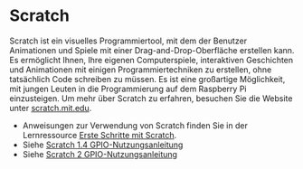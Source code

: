 # Scratch

Scratch ist ein visuelles Programmiertool, mit dem der Benutzer Animationen und Spiele mit einer Drag-and-Drop-Oberfläche erstellen kann. Es ermöglicht Ihnen, Ihre eigenen Computerspiele, interaktiven Geschichten und Animationen mit einigen Programmiertechniken zu erstellen, ohne tatsächlich Code schreiben zu müssen. Es ist eine großartige Möglichkeit, mit jungen Leuten in die Programmierung auf dem Raspberry Pi einzusteigen. Um mehr über Scratch zu erfahren, besuchen Sie die Website unter [scratch.mit.edu](http://scratch.mit.edu).

- Anweisungen zur Verwendung von Scratch finden Sie in der Lernressource [Erste Schritte mit Scratch](https://www.raspberrypi.org/learning/getting-started-with-scratch/).
- Siehe [Scratch 1.4 GPIO-Nutzungsanleitung](../gpio/scratch1/README.md)
- Siehe [Scratch 2 GPIO-Nutzungsanleitung](../gpio/scratch2/README.md)